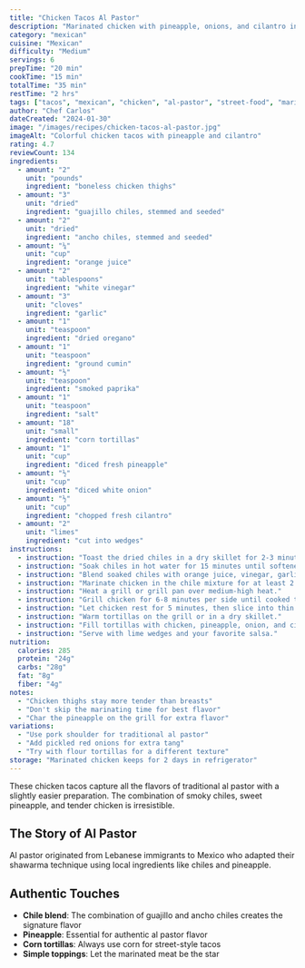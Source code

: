 ```yaml
---
title: "Chicken Tacos Al Pastor"
description: "Marinated chicken with pineapple, onions, and cilantro in warm corn tortillas"
category: "mexican"
cuisine: "Mexican"
difficulty: "Medium"
servings: 6
prepTime: "20 min"
cookTime: "15 min"
totalTime: "35 min"
restTime: "2 hrs"
tags: ["tacos", "mexican", "chicken", "al-pastor", "street-food", "marinated"]
author: "Chef Carlos"
dateCreated: "2024-01-30"
image: "/images/recipes/chicken-tacos-al-pastor.jpg"
imageAlt: "Colorful chicken tacos with pineapple and cilantro"
rating: 4.7
reviewCount: 134
ingredients:
  - amount: "2"
    unit: "pounds"
    ingredient: "boneless chicken thighs"
  - amount: "3"
    unit: "dried"
    ingredient: "guajillo chiles, stemmed and seeded"
  - amount: "2"
    unit: "dried"
    ingredient: "ancho chiles, stemmed and seeded"
  - amount: "¼"
    unit: "cup"
    ingredient: "orange juice"
  - amount: "2"
    unit: "tablespoons"
    ingredient: "white vinegar"
  - amount: "3"
    unit: "cloves"
    ingredient: "garlic"
  - amount: "1"
    unit: "teaspoon"
    ingredient: "dried oregano"
  - amount: "1"
    unit: "teaspoon"
    ingredient: "ground cumin"
  - amount: "½"
    unit: "teaspoon"
    ingredient: "smoked paprika"
  - amount: "1"
    unit: "teaspoon"
    ingredient: "salt"
  - amount: "18"
    unit: "small"
    ingredient: "corn tortillas"
  - amount: "1"
    unit: "cup"
    ingredient: "diced fresh pineapple"
  - amount: "½"
    unit: "cup"
    ingredient: "diced white onion"
  - amount: "½"
    unit: "cup"
    ingredient: "chopped fresh cilantro"
  - amount: "2"
    unit: "limes"
    ingredient: "cut into wedges"
instructions:
  - instruction: "Toast the dried chiles in a dry skillet for 2-3 minutes until fragrant."
  - instruction: "Soak chiles in hot water for 15 minutes until softened."
  - instruction: "Blend soaked chiles with orange juice, vinegar, garlic, oregano, cumin, paprika, and salt until smooth."
  - instruction: "Marinate chicken in the chile mixture for at least 2 hours or overnight."
  - instruction: "Heat a grill or grill pan over medium-high heat."
  - instruction: "Grill chicken for 6-8 minutes per side until cooked through and slightly charred."
  - instruction: "Let chicken rest for 5 minutes, then slice into thin strips."
  - instruction: "Warm tortillas on the grill or in a dry skillet."
  - instruction: "Fill tortillas with chicken, pineapple, onion, and cilantro."
  - instruction: "Serve with lime wedges and your favorite salsa."
nutrition:
  calories: 285
  protein: "24g"
  carbs: "28g"
  fat: "8g"
  fiber: "4g"
notes:
  - "Chicken thighs stay more tender than breasts"
  - "Don't skip the marinating time for best flavor"
  - "Char the pineapple on the grill for extra flavor"
variations:
  - "Use pork shoulder for traditional al pastor"
  - "Add pickled red onions for extra tang"
  - "Try with flour tortillas for a different texture"
storage: "Marinated chicken keeps for 2 days in refrigerator"
---
```


These chicken tacos capture all the flavors of traditional al pastor with a slightly easier preparation. The combination of smoky chiles, sweet pineapple, and tender chicken is irresistible.

## The Story of Al Pastor

Al pastor originated from Lebanese immigrants to Mexico who adapted their shawarma technique using local ingredients like chiles and pineapple.

## Authentic Touches

- **Chile blend**: The combination of guajillo and ancho chiles creates the signature flavor
- **Pineapple**: Essential for authentic al pastor flavor
- **Corn tortillas**: Always use corn for street-style tacos
- **Simple toppings**: Let the marinated meat be the star
